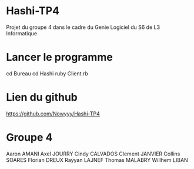 # Hashi-TP4
Projet du groupe 4 dans le cadre du Genie Logiciel du S6 de L3 Informatique

# Lancer le programme
cd Bureau
cd Hashi
ruby Client.rb

# Lien du github
https://github.com/Nowyyy/Hashi-TP4

# Groupe 4
Aaron AMANI
Axel JOURRY
Cindy CALVADOS
Clement JANVIER
Collins SOARES
Florian DREUX
Rayyan LAJNEF
Thomas MALABRY
Willhem LIBAN
